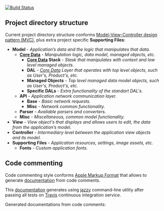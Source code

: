 [![Build Status](https://travis-ci.org/OlehKulykov/RM_.svg?branch=master)](https://travis-ci.org/OlehKulykov/RM_)

## Project directory structure
Current project directory structure conforms [Model-View-Controller design pattern (MVC)][1], plus extra project specific **Supporting Files**:
- **Model** - _Application’s data and the logic that manipulates that data._
  - **[Core Data]** - _Manipulation logic, data model, managed objects, etc._
    - **[Core Data] Stack** - _Stask that manipulates with context and low level managed objects._
    - **DAL** - _[Core Data] Layer that operates with top level objects, such as User's, Product's, etc._
    - **Managed Objects** - _Top level managed data model objects, such as User's, Product's, etc._
    - **Specific DALs** - _Extra functionality of the standart DAL's._
  - **API** - _Application network communication layer._
    - **Base** - _Basic network requests._
    - **Misc** - _Network common functionality._
  - **Parser** - _Available parsers and converters._
  - **Misc** - _Miscellaneous, common model functionality._
- **View** - _View object's that displays and allows users to edit, the data from the application’s model._
- **Controller** - _Intermediary level between the application view objects and its model._
- **Supporting Files** - _Application resources, settings, image assets, etc._
  - **Fonts** - _Custom application fonts._


## Code commenting
Code commenting style conforms [Apple Markup Format][3] that allows to generate [documentation][4] from code comments.

This [documentation][4] generates using [jazzy][5] command-line utility after passing all tests on [Travis] continuous integration service.

Generated documentations from code comments: 



[1]:https://developer.apple.com/library/ios/documentation/General/Conceptual/CocoaEncyclopedia/Model-View-Controller/Model-View-Controller.html
[Core Data]:https://developer.apple.com/library/mac/documentation/Cocoa/Conceptual/CoreData/index.html
[3]:https://developer.apple.com/library/mac/documentation/Xcode/Reference/xcode_markup_formatting_ref/index.html
[4]:http://olehkulykov.github.io/RM_
[5]:https://github.com/realm/jazzy
[Travis]:https://travis-ci.org/OlehKulykov/RM_

